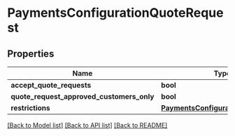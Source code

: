 # PaymentsConfigurationQuoteRequest

## Properties
Name | Type | Description | Notes
------------ | ------------- | ------------- | -------------
**accept_quote_requests** | **bool** |  | [optional] 
**quote_request_approved_customers_only** | **bool** |  | [optional] 
**restrictions** | [**PaymentsConfigurationRestrictions**](PaymentsConfigurationRestrictions.md) |  | [optional] 

[[Back to Model list]](../README.md#documentation-for-models) [[Back to API list]](../README.md#documentation-for-api-endpoints) [[Back to README]](../README.md)


